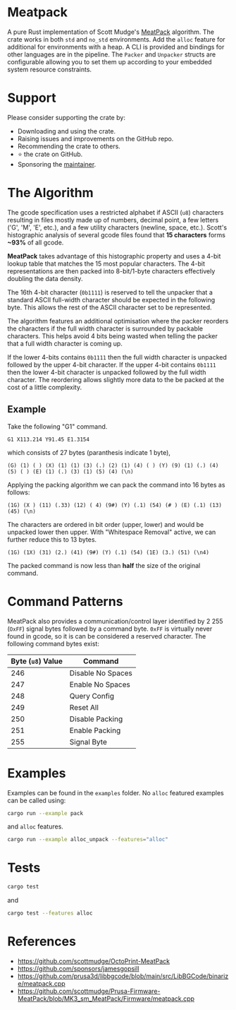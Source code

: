 # Meatpack

A pure Rust implementation of Scott Mudge's [MeatPack][1] algorithm.
The crate works in both `std` and `no_std` environments. Add the `alloc` feature for additional for environments with a heap.
A CLI is provided and bindings for other languages are in the pipeline.
The `Packer` and `Unpacker` structs are configurable allowing you to set them up according to your embedded system resource constraints.

# Support

Please consider supporting the crate by:

- Downloading and using the crate.
- Raising issues and improvements on the GitHub repo.
- Recommending the crate to others.
- ⭐ the crate on GitHub.
- Sponsoring the [maintainer][2].

# The Algorithm

The gcode specification uses a restricted alphabet if ASCII (`u8`) characters resulting in files mostly made up of numbers, decimal point, a few letters ('G', 'M', 'E', etc.), and a few utility characters (newline, space, etc.).
Scott's histographic analysis of several gcode files found that **15 characters** forms **~93%** of all gcode.

**MeatPack** takes advantage of this histographic property and uses a 4-bit lookup table that matches the 15 most popular characters.
The 4-bit representations are then packed into 8-bit/1-byte characters effectively doubling the data density.

The 16th 4-bit character (`0b1111`) is reserved to tell the unpacker that a standard ASCII full-width character should be expected in the following byte. This allows the rest of the ASCII character set to be represented.

The algorithm features an additional optimisation where the packer reorders the characters if the full width character is surrounded by packable characters.
This helps avoid 4 bits being wasted when telling the packer that a full width character is coming up.

If the lower 4-bits contains `0b1111` then the full width character is unpacked followed by the upper 4-bit character.
If the upper 4-bit contains `0b1111` then the lower 4-bit character is unpacked followed by the full width character.
The reordering allows slightly more data to the be packed at the cost of a little complexity.

## Example

Take the following "G1" command.

`G1 X113.214 Y91.45 E1.3154`

which consists of 27 bytes (paranthesis indicate 1 byte),

`(G) (1) ( ) (X) (1) (1) (3) (.) (2) (1) (4) ( ) (Y) (9) (1) (.) (4) (5) ( ) (E) (1) (.) (3) (1) (5) (4) (\n)`

Applying the packing algorithm we can pack the command into 16 bytes as follows:

`(1G) (X ) (11) (.33) (12) ( 4) (9#) (Y) (.1) (54) (# ) (E) (.1) (13) (45) (\n)`

The characters are ordered in bit order (upper, lower) and would be unpacked lower then upper. With "Whitespace Removal" active, we can further reduce this to 13 bytes.

`(1G) (1X) (31) (2.) (41) (9#) (Y) (.1) (54) (1E) (3.) (51) (\n4)`

The packed command is now less than **half** the size of the original command.


# Command Patterns

MeatPack also provides a communication/control layer identified by 2 255 (`OxFF`) signal bytes followed by a command byte.
`0xFF` is virtually never found in gcode, so it is can be considered a reserved character.
The following command bytes exist:

| Byte (`u8`) Value | Command |
|---|---|
| 246 | Disable No Spaces |
| 247 | Enable No Spaces |
| 248 | Query Config |
| 249 | Reset All |
| 250 | Disable Packing |
| 251 | Enable Packing |
| 255 | Signal Byte |

# Examples

Examples can be found in the `examples` folder. No `alloc` featured examples can be called using:

```bash
cargo run --example pack
```

and `alloc` features.

```bash
cargo run --example alloc_unpack --features="alloc"
```

# Tests

```bash
cargo test
```

and

```bash
cargo test --features alloc
```

# References

- https://github.com/scottmudge/OctoPrint-MeatPack
- https://github.com/sponsors/jamesgopsill
- https://github.com/prusa3d/libbgcode/blob/main/src/LibBGCode/binarize/meatpack.cpp
- https://github.com/scottmudge/Prusa-Firmware-MeatPack/blob/MK3_sm_MeatPack/Firmware/meatpack.cpp

[1]: https://github.com/scottmudge/OctoPrint-MeatPack
[2]: https://github.com/sponsors/jamesgopsill
[3]: https://github.com/prusa3d/libbgcode/blob/main/src/LibBGCode/binarize/meatpack.cpp
[4]:  https://github.com/scottmudge/Prusa-Firmware-MeatPack/blob/MK3_sm_MeatPack/Firmware/meatpack.cpp
